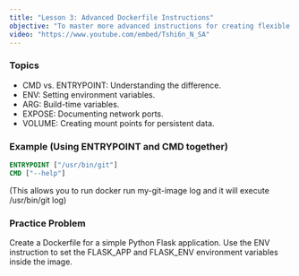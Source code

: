 ```yaml
---
title: "Lesson 3: Advanced Dockerfile Instructions"
objective: "To master more advanced instructions for creating flexible and robust images."
video: "https://www.youtube.com/embed/Tshi6n_N_SA"
---
```


### Topics

- CMD vs. ENTRYPOINT: Understanding the difference.
- ENV: Setting environment variables.
- ARG: Build-time variables.
- EXPOSE: Documenting network ports.
- VOLUME: Creating mount points for persistent data.

### Example (Using ENTRYPOINT and CMD together)

```dockerfile
ENTRYPOINT ["/usr/bin/git"]
CMD ["--help"]
```
(This allows you to run docker run my-git-image log and it will execute /usr/bin/git log)

### Practice Problem

Create a Dockerfile for a simple Python Flask application. Use the ENV instruction to set the FLASK_APP and FLASK_ENV environment variables inside the image.

